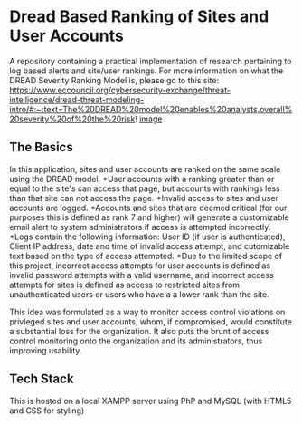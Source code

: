 # Dread Based Ranking of Sites and User Accounts
A repository containing a practical implementation of research pertaining to log based alerts and site/user rankings.
For more information on what the DREAD Severity Ranking Model is, please go to this site: https://www.eccouncil.org/cybersecurity-exchange/threat-intelligence/dread-threat-modeling-intro/#:~:text=The%20DREAD%20model%20enables%20analysts,overall%20severity%20of%20the%20risk! [image](https://user-images.githubusercontent.com/110301707/182026438-50f2fbec-be8b-47fe-81a8-cb58a6f5ba8b.png)

## The Basics

In this application, sites and user accounts are ranked on the same scale using the DREAD model. 
*User accounts with a ranking greater than or equal to the site's can access that page, but accounts with rankings less than that site can not access the page. 
*Invalid access to sites and user accounts are logged.
*Accounts and sites that are deemed critical (for our purposes this is defined as rank 7 and higher) will generate a customizable email alert to system administrators if access is attempted incorrectly.
*Logs contain the following information: User ID (if user is authenticated), Client IP address, date and time of invalid access attempt, and cutomizable text based on the type of access attempted.
*Due to the limited scope of this project, incorrect access attempts for user accounts is defined as invalid password attempts with a valid username, and incorrect access attempts for sites is defined as access to restricted sites from unauthenticated users or users who have a a lower rank than the site.

This idea was formulated as a way to monitor access control violations on privleged sites and user accounts, whom, if compromised, would constitute a substantial loss for the organization. It also puts the brunt of access control monitoring onto the organization and its administrators, thus improving usability.

## Tech Stack

This is hosted on a local XAMPP server using PhP and MySQL (with HTML5 and CSS for styling)


